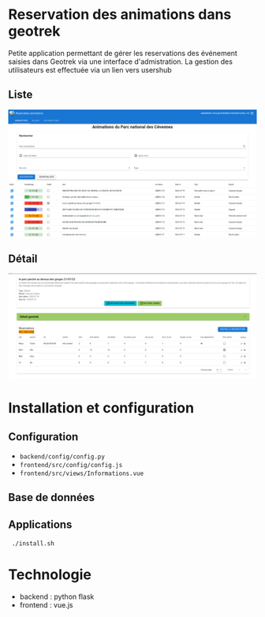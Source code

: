 # Reservation des animations dans geotrek

Petite application permettant de gérer les reservations des événement saisies dans Geotrek via une interface d'admistration.
La gestion des utilisateurs est effectuée via un lien vers usershub


## Liste
![Liste des événements](docs/images/events_list.png)


## Détail
![Détail d'un événement](docs/images/event_detail.png)


# Installation et configuration
## Configuration

 * `backend/config/config.py`
 * `frontend/src/config/config.js`
 * `frontend/src/views/Informations.vue`
## Base de données

## Applications

```
 ./install.sh
```

# Technologie
* backend : python flask
* frontend : vue.js